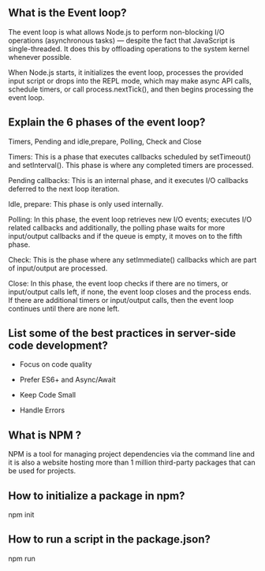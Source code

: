 ## What is the Event loop?

The event loop is what allows Node.js to perform non-blocking I/O operations (asynchronous tasks) — despite the fact that JavaScript is single-threaded. It does this by offloading operations to the system kernel whenever possible.

When Node.js starts, it initializes the event loop, processes the provided input script or drops into the REPL mode, which may make async API calls, schedule timers, or call process.nextTick(), and then begins processing the event loop.

## Explain the 6 phases of the event loop?

Timers, Pending and idle,prepare, Polling, Check and Close

Timers: This is a phase that executes callbacks scheduled by setTimeout() and setInterval(). This phase is where any completed timers are processed.

Pending callbacks: This is an internal phase, and it executes I/O callbacks deferred to the next loop iteration.

Idle, prepare: This phase is only used internally.

Polling: In this phase, the event loop retrieves new I/O events; executes I/O related callbacks and additionally, the polling phase waits for more input/output callbacks and if the queue is empty, it moves on to the fifth phase.

Check: This is the phase where any setImmediate() callbacks which are part of input/output are processed.

Close: In this phase, the event loop checks if there are no timers, or input/output calls left, if none, the event loop closes and the process ends. If there are additional timers or input/output calls, then the event loop continues until there are none left.


## List some of the best practices in server-side code development?
* Focus on code quality

* Prefer ES6+ and Async/Await

* Keep Code Small

* Handle Errors



## What is NPM ?
NPM is a tool for managing project dependencies via the command line and it is also a website hosting more than 1 million third-party packages that can be used for projects.

## How to initialize a package in npm?

npm init

## How to run a script in the package.json?

npm run <script name>

For example: npm run prettier

## Initialize a package of your choice, give it a name and install the following npm packages to it: Express, mongoose, joi.